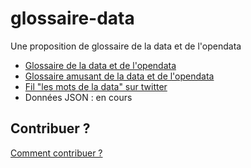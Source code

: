 # glossaire-data
Une proposition de glossaire de la data et de l'opendata

- [Glossaire de la data et de l'opendata](https://github.com/datagistips/glossaire-data/wiki/Glossaire-de-la-data-et-de-l'opendata)  
- [Glossaire amusant de la data et de l'opendata](https://github.com/datagistips/glossaire-data/wiki/Glossaire-amusant-de-la-data-et-de-l'opendata)  
- [Fil "les mots de la data" sur twitter](https://twitter.com/datagistips/status/1359237154971537418)    
- Données JSON : en cours

## Contribuer ?
[Comment contribuer ?](https://github.com/datagistips/glossaire-data/wiki/Comment-contribuer-%3F)

